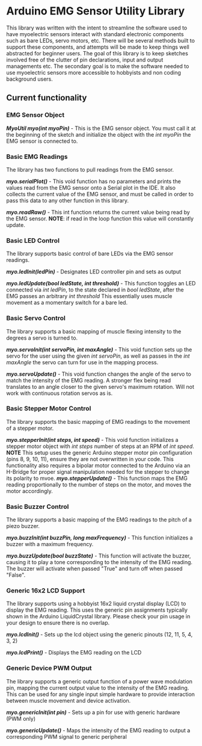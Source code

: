 # Arduino EMG Sensor Utility Library

This library was written with the intent to streamline the software used to have myoelectric sensors interact with standard electronic components such as bare LEDs, servo motors, etc. There will be several methods built to support these components, and attempts will be made to keep things well abstracted for beginner users. The goal of this library is to keep sketches involved free of the clutter of pin declarations, input and output managements etc. The secondary goal is to make the software needed to use myoelectric sensors more accessible to hobbyists and non coding background users.

## Current functionality

### EMG Sensor Object

***MyoUtil myo(int myoPin)*** - This is the EMG sensor object. You must call it at the beginning of the sketch and initialize the object with the *int myoPin* the EMG sensor is connected to.


### Basic EMG Readings

The library has two functions to pull readings from the EMG sensor.

***myo.serialPlot()*** - This void function has no parameters and prints the values read from the EMG sensor onto a Serial plot in the IDE. It also collects the current value of the EMG sensor, and must be called in order to pass this data to any other function in this library.

***myo.readRaw()*** - This int function returns the current value being read by the EMG sensor. **NOTE**: if read in the loop function this value will constantly update.


### Basic LED Control

The library supports basic control of bare LEDs via the EMG sensor readings.

***myo.ledInit(ledPin)*** - Designates LED controller pin and sets as output

***myo.ledUpdate(bool ledState, int threshold)*** - This function toggles an LED connected via *int ledPin*, to the state declared in *bool ledState*, after the EMG passes an arbitrary *int threshold* This essentially uses muscle movement as a momentary switch for a bare led.


### Basic Servo Control

The library supports a basic mapping of muscle flexing intensity to the degrees a servo is turned to.

***myo.servoInit(int servoPin, int maxAngle)*** - This void function sets up the servo for the user using the given *int servoPin*, as well as passes in the *int maxAngle* the servo can turn for use in the mapping process.

***myo.servoUpdate()*** - This void function changes the angle of the servo to match the intensity of the EMG reading. A stronger flex being read translates to an angle closer to the given servo's maximum rotation. Will not work with continuous rotation servos as is.


### Basic Stepper Motor Control

The library supports the basic mapping of EMG readings to the movement of a stepper motor.

***myo.stepperInit(int steps, int speed)*** - This void function initializes a stepper motor object with *int steps* number of steps at an RPM of *int speed*. **NOTE** This setup uses the generic Arduino stepper motor pin configuration (pins 8, 9, 10, 11), ensure they are not overwritten in your code. This functionality also requires a bipolar motor connected to the Arduino via an H-Bridge for proper signal manipulation needed for the stepper to change its polarity to mvoe.
***myo.stepperUpdate()*** - This function maps the EMG reading proportionally to the number of steps on the motor, and moves the motor accordingly.


### Basic Buzzer Control

The library supports a basic mapping of the EMG readings to the pitch of a piezo buzzer.

***myo.buzzInit(int buzzPin, long maxFrequency)*** - This function initializes a buzzer with a maximum frequency.

***myo.buzzUpdate(bool buzzState)*** - This function will activate the buzzer, causing it to play a tone corresponding to the intensity of the EMG reading. The buzzer will activate when passed "True" and turn off when passed "False".


### Generic 16x2 LCD Support

The library supports using a hobbyist 16x2 liquid crystal display (LCD) to display the EMG reading. This uses the generic pin assignments typically shown in the Arduino LiquidCrystal library. Please check your pin usage in your design to ensure there is no overlap.

***myo.lcdInit()*** - Sets up the lcd object using the generic pinouts (12, 11, 5, 4, 3, 2)

***myo.lcdPrint()*** - Displays the EMG reading on the LCD


### Generic Device PWM Output

The library supports a generic output function of a power wave modulation pin, mapping the current output value to the intensity of the EMG reading. This can be used for any single input simple hardware to provide interaction between muscle movement and device activation.

***myo.genericInit(int pin)*** - Sets up a pin for use with generic hardware (PWM only)

***myo.genericUpdate()*** - Maps the intensity of the EMG reading to output a corresponding PWM signal to generic peripheral